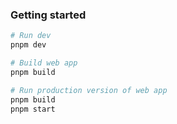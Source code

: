 ### Getting started

```sh
# Run dev
pnpm dev

# Build web app
pnpm build

# Run production version of web app
pnpm build
pnpm start
```
